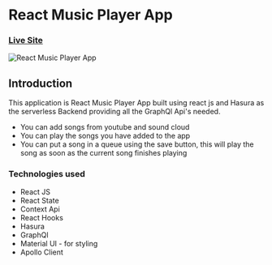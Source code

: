 # React Music Player App

### [Live Site](https://quirky-spence-84429b.netlify.app)

![React Music Player App](https://i.imgur.com/Wsk8Tva.png)

## Introduction

This application is React Music Player App built using react js and Hasura as the serverless Backend providing all the GraphQl Api's needed.

- You can add songs from youtube and sound cloud
- You can play the songs you have added to the app
- You can put a song in a queue using the save button, this will play the song as soon as the current song finishes playing

### Technologies used

- React JS
- React State
- Context Api
- React Hooks
- Hasura
- GraphQl
- Material UI - for styling
- Apollo Client
